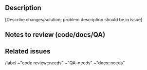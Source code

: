 ## Description

[Describe changes/solution; problem description should be in issue]

## Notes to review (code/docs/QA)

## Related issues

/label ~"code review::needs" ~"QA::needs" ~"docs::needs"
